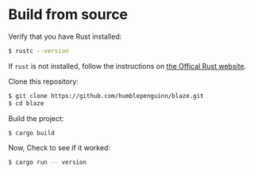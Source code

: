 # Build from source

Verify that you have Rust installed:

```sh
$ rustc --version
```

If `rust` is not installed, follow the instructions on [the Offical Rust website](https://www.rust-lang.org/tools/install).

Clone this repository:
```sh
$ git clone https://github.com/humblepenguinn/blaze.git
$ cd blaze
```

Build the project:

```sh
$ cargo build
```


Now, Check to see if it worked:
```sh
$ cargo run -- version
```


